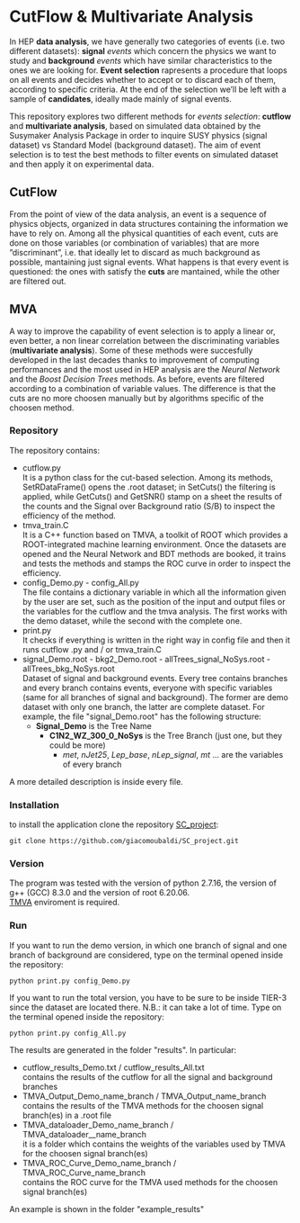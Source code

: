 # CutFlow & Multivariate Analysis

In HEP **data analysis**, we have generally two categories of events (i.e. two different datasets): **signal** *events* which concern the physics we want to study and **background** *events* which have similar characteristics to the ones we are looking for.
**Event selection** rapresents a procedure that loops on all events and decides whether to accept or to discard each of them, according to specific criteria. At the end of the selection we’ll be left with a sample of **candidates**, ideally made mainly of signal events.

This repository explores two different methods for *events selection*: **cutflow** and **multivariate analysis**, based on simulated data obtained by the Susymaker Analysis Package in order to inquire SUSY physics (signal dataset) vs Standard Model (background dataset).
The aim of event selection is to test the best methods to filter events on simulated dataset and then apply it on experimental data.


## CutFlow
From the point of view of the data analysis, an event is a sequence of physics objects, organized in data structures containing the information we have to rely on.
Among all the physical quantities of each event, cuts are done on those variables (or combination of variables) that are more ”discriminant”, i.e. that ideally let to discard as much background as possible, mantaining just signal events.
What happens is that every event is questioned: the ones with satisfy the **cuts** are mantained, while the other are filtered out.

## MVA
A way to improve the capability of event selection is to apply a linear or, even better, a non linear correlation between the discriminating variables (**multivariate analysis**). Some of these methods were succesfully developed in the last decades thanks to improvement of computing performances and the most used in HEP analysis are the *Neural Network* and the *Boost Decision Trees* methods. As before, events are filtered according to a combination of variable values. The difference is that the cuts are no more choosen manually but by algorithms specific of the choosen method.


### Repository
The repository contains:
- cutflow.py  
It is a  python class for the cut-based selection. Among its methods, SetRDataFrame() opens the .root dataset; in SetCuts() the filtering is applied, while GetCuts() and GetSNR() stamp on a sheet the results of the counts and the Signal over Background ratio (S/B) to inspect the efficiency of the method. 
- tmva_train.C  
It is a C++ function based on TMVA, a toolkit of ROOT which provides a ROOT-integrated machine learning
environment. Once the datasets are opened and the Neural Network and BDT methods are booked, it trains and tests the methods and stamps the ROC curve in order to inspect the efficiency. 
- config_Demo.py - config_All.py  
The file contains a dictionary variable in which all the information given by the user are set, such as the position of the input and output files or the variables for the cutflow and the tmva analysis.
The first works with the demo dataset, while the second with the complete one.
- print.py  
It checks if everything is written in the right way in config file and then it runs cutflow .py and / or tmva_train.C
- signal_Demo.root - bkg2_Demo.root - allTrees_signal_NoSys.root - allTrees_bkg_NoSys.root  
Dataset of signal and background events. Every tree contains branches and every branch contains events, everyone with specific variables (same for all branches of signal and background). The former are demo dataset with only one branch, the latter are complete dataset. 
For example, the file "signal_Demo.root" has the following structure:
   * **Signal_Demo** is the Tree Name
     * **C1N2_WZ_300_0_NoSys** is the Tree Branch (just one, but they could be more)
       * *met*, *nJet25*, *Lep_base*, *nLep_signal*, *mt* ... are the variables of every branch



A more detailed description is inside every file.

### Installation
to install the application clone the repository [SC_project](https://github.com/giacomoubaldi/SC_project.git):

```
git clone https://github.com/giacomoubaldi/SC_project.git
```

### Version
The program was tested with the version of python 2.7.16, the version of g++ (GCC) 8.3.0 and the version of root 6.20.06.  
[TMVA](https://root.cern/manual/tmva/) enviroment is required.



### Run
If you want to run the demo version, in which one branch of signal and one branch of background are considered, type on the terminal opened inside the repository:

```
python print.py config_Demo.py
```



If you want to run the total version, you have to be sure to be inside TIER-3 since the dataset are located there. N.B.: it can take a lot of time.
Type on the terminal opened inside the repository:

```
python print.py config_All.py
```
The results are generated in the folder "results". In particular:
- cutflow_results_Demo.txt / cutflow_results_All.txt  
contains the results of the cutflow for all the signal and background branches
- TMVA_Output_Demo_name_branch / TMVA_Output_name_branch  
contains the results of the TMVA methods for the choosen signal branch(es) in a .root file
- TMVA_dataloader_Demo_name_branch / TMVA_dataloader__name_branch  
it is a folder which contains the weights of the variables used by TMVA for the choosen signal branch(es)
- TMVA_ROC_Curve_Demo_name_branch / TMVA_ROC_Curve_name_branch  
contains the ROC curve for the TMVA used methods for the choosen signal branch(es)

An example is shown in the folder "example_results"
